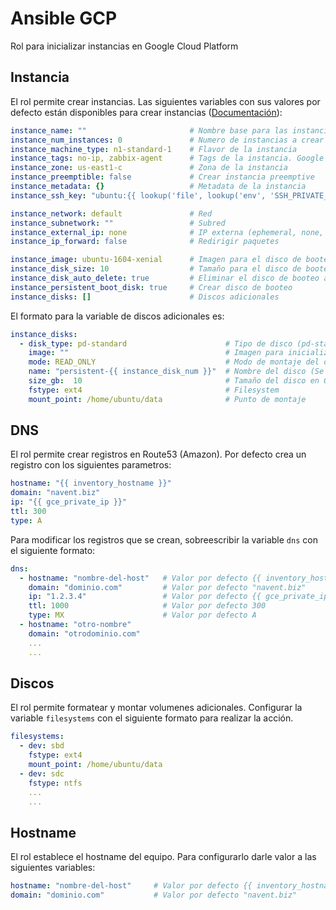 # Ansible GCP

Rol para inicializar instancias en Google Cloud Platform

## Instancia

El rol permite crear instancias. Las siguientes variables con sus valores por defecto están disponibles para crear instancias ([Documentación](http://docs.ansible.com/ansible/latest/gce_module.html)):

```yaml
instance_name: ""                       # Nombre base para las instancias (ej: "test" produce las instancias "test-1", "test-2", etc...
instance_num_instances: 0               # Numero de instancias a crear
instance_machine_type: n1-standard-1    # Flavor de la instancia
instance_tags: no-ip, zabbix-agent      # Tags de la instancia. Google los precede con el prefijo "tag_"
instance_zone: us-east1-c               # Zona de la instancia
instance_preemptible: false             # Crear instancia preemptive
instance_metadata: {}                   # Metadata de la instancia
instance_ssh_key: "ubuntu:{{ lookup('file', lookup('env', 'SSH_PRIVATE_KEY')) }}"     # Clave SSH para la instancia

instance_network: default               # Red
instance_subnetwork: ""                 # Subred
instance_external_ip: none              # IP externa (ephemeral, none, 'external-ip-name', 123.123.123.123)
instance_ip_forward: false              # Redirigir paquetes

instance_image: ubuntu-1604-xenial      # Imagen para el disco de booteo
instance_disk_size: 10                  # Tamaño para el disco de booteo
instance_disk_auto_delete: true         # Eliminar el disco de booteo al eliminar la instancia 
instance_persistent_boot_disk: true     # Crear disco de booteo 
instance_disks: []                      # Discos adicionales
```

El formato para la variable de discos adicionales es:

```yaml
instance_disks:
  - disk_type: pd-standard                      # Tipo de disco (pd-standard, pd-ssd)
    image: ""                                   # Imagen para inicializar el disco
    mode: READ_ONLY                             # Modo de montaje del disco (READ_ONLY, READ_WRITE)
    name: "persistent-{{ instance_disk_num }}"  # Nombre del disco (Se lo prefija con "{{ instance_name }}-{{ intance_num }}-")
    size_gb:  10                                # Tamaño del disco en GB
    fstype: ext4                                # Filesystem
    mount_point: /home/ubuntu/data              # Punto de montaje
```

## DNS

El rol permite crear registros en Route53 (Amazon). 
Por defecto crea un registro con los siguientes parametros:

```yaml
hostname: "{{ inventory_hostname }}"
domain: "navent.biz"
ip: "{{ gce_private_ip }}"
ttl: 300
type: A
```

Para modificar los registros que se crean, sobreescribir la variable ```dns``` 
con el siguiente formato:
 
```yaml
dns:
  - hostname: "nombre-del-host"   # Valor por defecto {{ inventory_hostname}}
    domain: "dominio.com"         # Valor por defecto "navent.biz"
    ip: "1.2.3.4"                 # Valor por defecto {{ gce_private_ip }}
    ttl: 1000                     # Valor por defecto 300
    type: MX                      # Valor por defecto A
  - hostname: "otro-nombre"
    domain: "otrodominio.com"
    ...
    ...
```

## Discos

El rol permite formatear y montar volumenes adicionales. Configurar la variable ```filesystems```
con el siguiente formato para realizar la acción.

```yaml
filesystems:
  - dev: sbd
    fstype: ext4
    mount_point: /home/ubuntu/data
  - dev: sdc
    fstype: ntfs
    ...
    ...
```

## Hostname

El rol establece el hostname del equipo. Para configurarlo darle valor a las siguientes variables:
```yaml
hostname: "nombre-del-host"     # Valor por defecto {{ inventory_hostname }}
domain: "dominio.com"           # Valor por defecto "navent.biz"
```